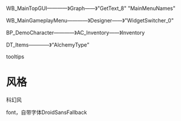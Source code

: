 WB_MainTopGUI————》Graph——》"GetText_8" "MainMenuNames"

WB_MainGameplayMenu————》Designer——》"WidgetSwitcher_0"

BP_DemoCharacter————》AC_Inventory——》Inventory

DT_Items————》“AlchemyType”


tooltips

# 风格

科幻风





























font，自带字体DroidSansFallback

